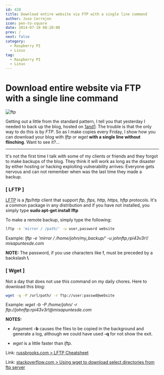 ```yaml
---
id: 428
title: Download entire website via FTP with a single line command
author: Jose Cerrejon
icon: pen-to-square
date: 2014-07-10 08:20:00
prev: /
next: false
category:
  - Raspberry PI
  - Linux
tag:
  - Raspberry PI
  - Linux
---
```


# Download entire website via FTP with a single line command

![ftp](/images/ftp.jpg)

Getting out a little from the standard pattern, I tell you that yesterday I needed to back up the blog, hosted on [1and1](http://www.1and1.es/?kwk=197391663&ac=OM.WE.WE930K223346T7073a). The trouble is that the only way to do this is by *FTP*. So as I make copies every Friday, I show how you can download your blog with *lftp* or *wget* **with a single line without flinching**. Want to see it?...

- - -
It's not the first time I talk with some of my clients or friends and they forgot to make backups of the blog. They think it will work as long as the disaster by either hosting or hacking exploiting vulnerability arrives: Everyone gets nervous and can not remember when was the last time they made a backup.

###  [ LFTP ]

[LFTP](http://lftp.yar.ru/) is a *ftp/http* client that support *ftp, ftps, http, https, hftp* protocols. It's a common package in any distribution and if you have not installed, you simply type **sudo apt-get install lftp**

To make a remote backup, simply type the following:

```bash
lftp -e 'mirror / /path/' -u user,password website
```

Example: *lftp -e 'mirror / /home/john/my_backup/' -u johnftp,rpi43v3r\\! misapuntesde.com*

**NOTE:** The password, if you use characters like **!**, must be preceded by a backslash  **\\**

###  [ Wget ]

Not a day that does not use this command on my daily chores. Here to download this blog:

```bash
wget -q -P /url/path/ -r ftp://user:passwd@website
```

Example: *wget -b -P /home/john/ -r ftp://johnftp:rpi43v3r\!@misapuntesde.com*

**NOTES:** 

* Argument **-b** causes the files to be copied in the background and generate a log, although we could have used **-q** for not show the exit.

* *wget* is a little faster than *lftp*.

Link: [russbrooks.com > LFTP Cheatsheet](http://russbrooks.com/2010/11/19/lftp-cheetsheet)

Link: [stackoverflow.com > Using wget to download select directories from ftp server](http://stackoverflow.com/questions/20751286/using-wget-to-download-select-directories-from-ftp-server)

